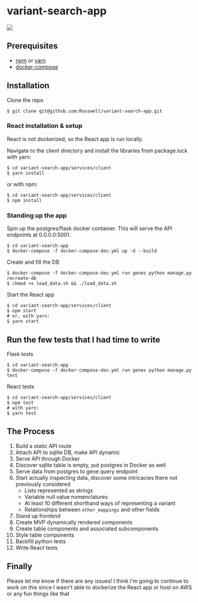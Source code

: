 # variant-search-app

![](assets/vs_demo.gif)

## Prerequisites
* [npm](https://www.npmjs.com/) or [yarn](https://yarnpkg.com/en/)
* [docker-compose](https://docs.docker.com/compose/)

## Installation
Clone the repo
```
$ git clone git@github.com:Rosswell/variant-search-app.git
```

### React installation & setup
React is not dockerized, so the React app is run locally.

Navigate to the client directory and install the libraries from package.lock with yarn:
```
$ cd variant-search-app/services/client
$ yarn install
```
or with npm:
```
$ cd variant-search-app/services/client
$ npm install
```

### Standing up the app
Spin up the postgres/flask docker container. This will serve the API endpoints at 0.0.0.0:5001.
```
$ cd variant-search-app
$ docker-compose -f docker-compose-dev.yml up -d --build
```
Create and fill the DB
```
$ docker-compose -f docker-compose-dev.yml run genes python manage.py recreate-db
$ chmod +x load_data.sh && ./load_data.sh
```
Start the React app
```
$ cd variant-search-app/services/client
$ npm start
# or, with yarn:
$ yarn start
```

## Run the few tests that I had time to write
Flask tests
```
$ cd variant-search-app
$ docker-compose -f docker-compose-dev.yml run genes python manage.py test
```
React tests
```
$ cd variant-search-app/services/client
$ npm test
# with yarn:
$ yarn test
```

## The Process
1. Build a static API route
2. Attach API to sqlite DB, make API dynamic
3. Serve API through Docker
4. Discover sqlite table is empty, put postgres in Docker as well
5. Serve data from postgres to gene query endpoint
6. Start actually inspecting data, discover some intricacies there not previously considered
    * Lists represented as strings
    * Variable null value nomenclatures
    * At least 10 different shorthand ways of representing a variant
    * Relationships between `other_mappings` and other fields
7. Stand up frontend
8. Create MVP dynamically rendered components
9. Create table components and associated subcomponents
10. Style table components
11. Backfill python tests
12. Write React tests

## Finally
Please let me know if there are any issues! I think I'm going to continue to work on this since I wasn't able to dockerize the React app or host on AWS or any fun things like that
